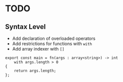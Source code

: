 # TODO


## Syntax Level
- Add declaration of overloaded operators
- Add restrictions for functions with `with`
- Add array indexer with `[]`

```
export const main = fn(args : array<string>) -> int
	with args.length > 0
{
	return args.length;
};
```